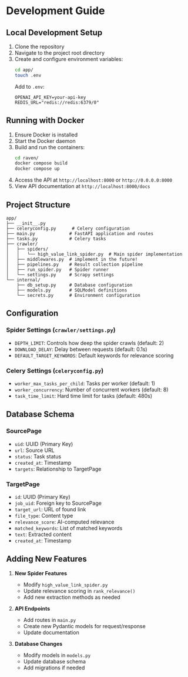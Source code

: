 # Development Guide

## Local Development Setup

1. Clone the repository
2. Navigate to the project root directory
3. Create and configure environment variables:
   ```bash
   cd app/
   touch .env
   ```
   Add to `.env`:
   ```
   OPENAI_API_KEY=your-api-key
   REDIS_URL="redis://redis:6379/0"
   ```

## Running with Docker

1. Ensure Docker is installed
2. Start the Docker daemon
3. Build and run the containers:
   ```bash
   cd raven/
   docker compose build
   docker compose up
   ```
4. Access the API at `http://localhost:8000` or `http://0.0.0.0:8000`
5. View API documentation at `http://localhost:8000/docs`

## Project Structure

```
app/
├── __init__.py
├── celeryconfig.py      # Celery configuration
├── main.py             # FastAPI application and routes
├── tasks.py            # Celery tasks
├── crawler/
│   ├── spiders/
│   │   └── high_value_link_spider.py  # Main spider implementation
│   ├── middlewares.py  # implement in the future!
│   ├── pipelines.py    # Result collection pipeline
│   ├── run_spider.py   # Spider runner
│   └── settings.py     # Scrapy settings
└── internal/
    ├── db_setup.py     # Database configuration
    ├── models.py       # SQLModel definitions
    └── secrets.py      # Environment configuration
```

## Configuration

### Spider Settings (`crawler/settings.py`)
- `DEPTH_LIMIT`: Controls how deep the spider crawls (default: 2)
- `DOWNLOAD_DELAY`: Delay between requests (default: 0.1s)
- `DEFAULT_TARGET_KEYWORDS`: Default keywords for relevance scoring

### Celery Settings (`celeryconfig.py`)
- `worker_max_tasks_per_child`: Tasks per worker (default: 1)
- `worker_concurrency`: Number of concurrent workers (default: 8)
- `task_time_limit`: Hard time limit for tasks (default: 480s)

## Database Schema

### SourcePage
- `uid`: UUID (Primary Key)
- `url`: Source URL
- `status`: Task status
- `created_at`: Timestamp
- `targets`: Relationship to TargetPage

### TargetPage
- `id`: UUID (Primary Key)
- `job_uid`: Foreign key to SourcePage
- `target_url`: URL of found link
- `file_type`: Content type
- `relevance_score`: AI-computed relevance
- `matched_keywords`: List of matched keywords
- `text`: Extracted content
- `created_at`: Timestamp

## Adding New Features

1. **New Spider Features**
   - Modify `high_value_link_spider.py`
   - Update relevance scoring in `rank_relevance()`
   - Add new extraction methods as needed

2. **API Endpoints**
   - Add routes in `main.py`
   - Create new Pydantic models for request/response
   - Update documentation

3. **Database Changes**
   - Modify models in `models.py`
   - Update database schema
   - Add migrations if needed


